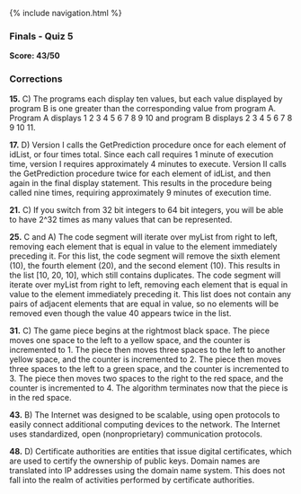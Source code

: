 {% include navigation.html %}

### Finals - Quiz 5
**Score: 43/50**

### Corrections

**15.** C) The programs each display ten values, but each value displayed by program B is one greater than the
corresponding value from program A. Program A displays 1 2 3 4 5 6 7 8 9 10 and program B displays  2 3 4 5 6 7 8 9 10 11.

**17.** D) Version I calls the GetPrediction procedure once for each element of idList, or four times total. Since each call requires 1 minute of execution time, version I requires approximately 4 minutes to execute. Version II calls the GetPrediction procedure twice for each element of idList, and then again in the final display statement. This results in the procedure being called nine times, requiring approximately 9 minutes of execution time.

**21.** C) If you switch from 32 bit integers to 64 bit integers, you will be able to have 2^32 times as many values that can be represented.

**25.** C and A) The code segment will iterate over myList from right to left, removing each element that is equal in value to the element immediately preceding it. For this list, the code segment will remove the sixth element (10), the fourth element (20), and the second element (10). This results in the list [10, 20, 10], which still contains duplicates. The code segment will iterate over myList from right to left, removing each element that is equal in value to the element immediately preceding it. This list does not contain any pairs of adjacent elements that are equal in value, so no elements will be removed even though the value 40 appears twice in the list.

**31.** C) The game piece begins at the rightmost black space. The piece moves one space to the left to a yellow space, and the counter is incremented to 1. The piece then moves three spaces to the left to another yellow space, and the counter is incremented to 2. The piece then moves three spaces to the left to a green space, and the counter is incremented to 3. The piece then moves two spaces to the right to the red space, and the counter is incremented to 4. The algorithm terminates now that the piece is in the red space.

**43.** B)  The Internet was designed to be scalable, using open protocols to easily connect additional computing devices to the network. The Internet uses standardized, open (nonproprietary) communication protocols.

**48.** D) Certificate authorities are entities that issue digital certificates, which are used to certify the ownership of public keys. Domain names are translated into IP addresses using the domain name system. This does not fall into the realm of activities performed by certificate authorities.


